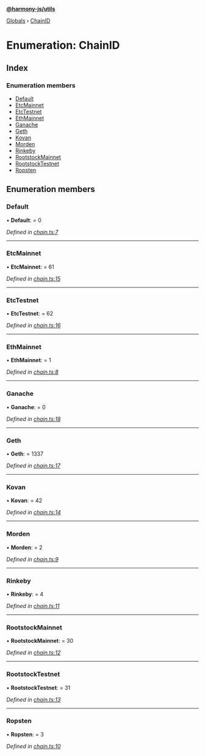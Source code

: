 **[@harmony-js/utils](../README.md)**

[Globals](../README.md) › [ChainID](chainid.md)

# Enumeration: ChainID

## Index

### Enumeration members

* [Default](chainid.md#default)
* [EtcMainnet](chainid.md#etcmainnet)
* [EtcTestnet](chainid.md#etctestnet)
* [EthMainnet](chainid.md#ethmainnet)
* [Ganache](chainid.md#ganache)
* [Geth](chainid.md#geth)
* [Kovan](chainid.md#kovan)
* [Morden](chainid.md#morden)
* [Rinkeby](chainid.md#rinkeby)
* [RootstockMainnet](chainid.md#rootstockmainnet)
* [RootstockTestnet](chainid.md#rootstocktestnet)
* [Ropsten](chainid.md#ropsten)

## Enumeration members

###  Default

• **Default**: = 0

*Defined in [chain.ts:7](https://github.com/FireStack-Lab/Harmony-sdk-core/blob/17ca408/packages/harmony-utils/src/chain.ts#L7)*

___

###  EtcMainnet

• **EtcMainnet**: = 61

*Defined in [chain.ts:15](https://github.com/FireStack-Lab/Harmony-sdk-core/blob/17ca408/packages/harmony-utils/src/chain.ts#L15)*

___

###  EtcTestnet

• **EtcTestnet**: = 62

*Defined in [chain.ts:16](https://github.com/FireStack-Lab/Harmony-sdk-core/blob/17ca408/packages/harmony-utils/src/chain.ts#L16)*

___

###  EthMainnet

• **EthMainnet**: = 1

*Defined in [chain.ts:8](https://github.com/FireStack-Lab/Harmony-sdk-core/blob/17ca408/packages/harmony-utils/src/chain.ts#L8)*

___

###  Ganache

• **Ganache**: = 0

*Defined in [chain.ts:18](https://github.com/FireStack-Lab/Harmony-sdk-core/blob/17ca408/packages/harmony-utils/src/chain.ts#L18)*

___

###  Geth

• **Geth**: = 1337

*Defined in [chain.ts:17](https://github.com/FireStack-Lab/Harmony-sdk-core/blob/17ca408/packages/harmony-utils/src/chain.ts#L17)*

___

###  Kovan

• **Kovan**: = 42

*Defined in [chain.ts:14](https://github.com/FireStack-Lab/Harmony-sdk-core/blob/17ca408/packages/harmony-utils/src/chain.ts#L14)*

___

###  Morden

• **Morden**: = 2

*Defined in [chain.ts:9](https://github.com/FireStack-Lab/Harmony-sdk-core/blob/17ca408/packages/harmony-utils/src/chain.ts#L9)*

___

###  Rinkeby

• **Rinkeby**: = 4

*Defined in [chain.ts:11](https://github.com/FireStack-Lab/Harmony-sdk-core/blob/17ca408/packages/harmony-utils/src/chain.ts#L11)*

___

###  RootstockMainnet

• **RootstockMainnet**: = 30

*Defined in [chain.ts:12](https://github.com/FireStack-Lab/Harmony-sdk-core/blob/17ca408/packages/harmony-utils/src/chain.ts#L12)*

___

###  RootstockTestnet

• **RootstockTestnet**: = 31

*Defined in [chain.ts:13](https://github.com/FireStack-Lab/Harmony-sdk-core/blob/17ca408/packages/harmony-utils/src/chain.ts#L13)*

___

###  Ropsten

• **Ropsten**: = 3

*Defined in [chain.ts:10](https://github.com/FireStack-Lab/Harmony-sdk-core/blob/17ca408/packages/harmony-utils/src/chain.ts#L10)*